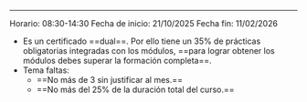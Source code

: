
---
Horario: 08:30-14:30
Fecha de inicio: 21/10/2025
Fecha fin: 11/02/2026

- Es un certificado ==dual==. Por ello tiene un 35% de prácticas obligatorias integradas con los módulos, ==para lograr obtener los módulos debes superar la formación completa==.
- Tema faltas: 
	- ==No más de 3 sin justificar al mes.==
	- ==No más del 25% de la duración total del curso.==
